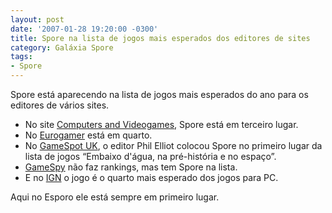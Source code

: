 ```yaml
---
layout: post
date: '2007-01-28 19:20:00 -0300'
title: Spore na lista de jogos mais esperados dos editores de sites
category: Galáxia Spore
tags:
- Spore
---
```

Spore está aparecendo na lista de jogos mais esperados do ano para os editores de vários sites. 

- No site [Computers and Videogames](http://www.computerandvideogames.com/article.php?id=152561), Spore está em terceiro lugar.
- No [Eurogamer](http://www.eurogamer.net/article.php?article_id=71408) está em quarto.
- No [GameSpot UK](http://www.gamespot.com/features/6164303/p-4.html), o editor Phil Elliot colocou Spore no primeiro lugar da lista de jogos “Embaixo d'água, na pré-história e no espaço”.
- [GameSpy](http://mostwanted.gamespy.com/2007/05.html) não faz rankings, mas tem Spore na lista.
- E no [IGN](http://pc.ign.com/articles/757/757572p2.html) o jogo é o quarto mais esperado dos jogos para PC.

Aqui no Esporo ele está sempre em primeiro lugar.